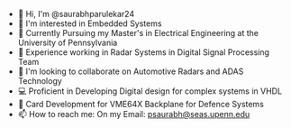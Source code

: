 - 👋 Hi, I'm @saurabhparulekar24
- 👀 I'm interested in Embedded Systems
- 🏫 Currently Pursuing my Master's in Electrical Engineering at the University of Pennsylvania
- 🌱 Experience working in Radar Systems in Digital Signal Processing Team
- 💞️ I'm looking to collaborate on Automotive Radars and ADAS Technology
- 💻 Proficient in Developing Digital design for complex systems in VHDL
- 🦾 Card Development for VME64X Backplane for Defence Systems
- 📫 How to reach me: On my Email: psaurabh@seas.upenn.edu
<!---
saurabhparulekar24/saurabhparulekar24 is a ✨ special ✨ repository because its `README.md` (this file) appears on your GitHub profile.
You can click the Preview link to take a look at your changes.
--->
